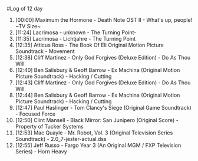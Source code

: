 #Log of 12 day

1. [00:00] Maximum the Hormone - Death Note OST II - What's up, people! ~TV Size~
1. [11:24] Lacrimosa - unknown - The Turning Point-
1. [11:35] Lacrimosa - Lichtjahre - The Turning Point
1. [12:35] Atticus Ross - The Book Of Eli Original Motion Picture Soundtrack - Movement
1. [12:38] Cliff Martinez - Only God Forgives (Deluxe Edition) - Do As Thou Will
1. [12:40] Ben Salisbury & Geoff Barrow - Ex Machina (Original Motion Picture Soundtrack) - Hacking / Cutting
1. [12:43] Cliff Martinez - Only God Forgives (Deluxe Edition) - Do As Thou Will
1. [12:44] Ben Salisbury & Geoff Barrow - Ex Machina (Original Motion Picture Soundtrack) - Hacking / Cutting
1. [12:47] Paul Haslinger - Tom Clancy's Siege (Original Game Soundtrack) - Focused Force
1. [12:50] Clint Mansell - Black Mirror: San Junipero (Original Score) - Property of Tucker Systems
1. [12:53] Mac Quayle - Mr. Robot, Vol. 3 (Original Television Series Soundtrack) - 2.0_7-jester-actual.dss
1. [12:55] Jeff Russo - Fargo Year 3 (An Original MGM / FXP Television Series) - Horn Heavy
